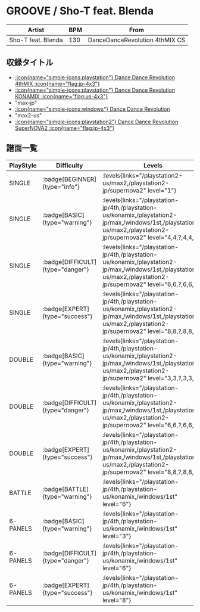 # GROOVE / Sho-T feat. Blenda

|Artist|BPM|From|
|------|---|----|
|Sho-T feat. Blenda|130|DanceDanceRevolution 4thMIX CS|

## 収録タイトル

- [:icon{name="simple-icons:playstation"} Dance Dance Revolution 4thMIX :icon{name="flag:jp-4x3"}](/playstation-jp/4th)
- [:icon{name="simple-icons:playstation"} Dance Dance Revolution KONAMIX :icon{name="flag:us-4x3"}](/playstation-us/konamix)
- "max-jp"
- [:icon{name="simple-icons:windows"} Dance Dance Revolution](/windows/1st)
- "max2-us"
- [:icon{name="simple-icons:playstation2"} Dance Dance Revolution SuperNOVA2 :icon{name="flag:jp-4x3"}](/playstation2-jp/supernova2)

## 譜面一覧

|PlayStyle|Difficulty|Levels|Notes|Movie|
|---------|----------|------|-----|-----|
|SINGLE| :badge[BEGINNER]{type="info"}| :levels{links="/playstation2-us/max2,/playstation2-jp/supernova2" level="1"}|81/0||
|SINGLE| :badge[BASIC]{type="warning"}| :levels{links="/playstation-jp/4th,/playstation-us/konamix,/playstation2-jp/max,/windows/1st,/playstation2-us/max2,/playstation2-jp/supernova2" level="4,4,?,4,4,4"}|139/0||
|SINGLE| :badge[DIFFICULT]{type="danger"}| :levels{links="/playstation-jp/4th,/playstation-us/konamix,/playstation2-jp/max,/windows/1st,/playstation2-us/max2,/playstation2-jp/supernova2" level="6,6,?,6,6,6"}|195/0||
|SINGLE| :badge[EXPERT]{type="success"}| :levels{links="/playstation-jp/4th,/playstation-us/konamix,/playstation2-jp/max,/windows/1st,/playstation2-us/max2,/playstation2-jp/supernova2" level="8,8,?,8,8,8"}|264/0||
|DOUBLE| :badge[BASIC]{type="warning"}| :levels{links="/playstation-jp/4th,/playstation-us/konamix,/playstation2-jp/max,/windows/1st,/playstation2-us/max2,/playstation2-jp/supernova2" level="3,3,?,3,3,3"}|134/0||
|DOUBLE| :badge[DIFFICULT]{type="danger"}| :levels{links="/playstation-jp/4th,/playstation-us/konamix,/playstation2-jp/max,/windows/1st,/playstation2-us/max2,/playstation2-jp/supernova2" level="6,6,?,6,6,6"}|193/0||
|DOUBLE| :badge[EXPERT]{type="success"}| :levels{links="/playstation-jp/4th,/playstation-us/konamix,/playstation2-jp/max,/windows/1st,/playstation2-us/max2,/playstation2-jp/supernova2" level="8,8,?,8,8,8"}|255/0||
|BATTLE| :badge[BATTLE]{type="warning"}| :levels{links="/playstation-jp/4th,/playstation-us/konamix,/windows/1st" level="6"}|||
|6-PANELS| :badge[BASIC]{type="warning"}| :levels{links="/playstation-jp/4th,/playstation-us/konamix,/windows/1st" level="3"}|137/0||
|6-PANELS| :badge[DIFFICULT]{type="danger"}| :levels{links="/playstation-jp/4th,/playstation-us/konamix,/windows/1st" level="6"}|194/0||
|6-PANELS| :badge[EXPERT]{type="success"}| :levels{links="/playstation-jp/4th,/playstation-us/konamix,/windows/1st" level="8"}|258/0||
